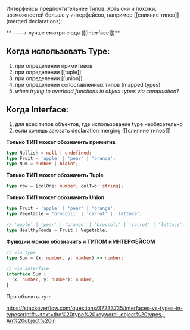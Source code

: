 Интерфейсы предпочтительнее Типов. Хоть они и похожи, возможностей больше у интерфейсов, например [[слияние типов]] (merged declarations):

** ---> лучше смотри сюда ([[Interface]])**

## Когда использовать Type:
1) при определении примитивов
2) при определении [[tuple]]
3) при определении [[union]]
4) при определении сопоставленных типов (mapped types)
5) *when trying to overload functions in object types via composition*?

## Когда Interface:
1) для всех типов объектов, где использование type необязательно
2) если хочешь заюзать declaration merging ([[слияние типов]])

**Только ТИП может обозначить примитив**
```ts
type Nullish = null | undefined;
type Fruit = 'apple' | 'pear' | 'orange';
type Num = number | bigint;
```
**Только ТИП может обозначить Tuple**
```ts
type row = [colOne: number, colTwo: string];
```
**Только ТИП может обозначить Union**
```ts
type Fruit = 'apple' | 'pear' | 'orange';
type Vegetable = 'broccoli' | 'carrot' | 'lettuce';

// 'apple' | 'pear' | 'orange' | 'broccoli' | 'carrot' | 'lettuce';
type HealthyFoods = Fruit | Vegetable;
```

**Функции можно обозначить и ТИПОМ и ИНТЕРФЕЙСОМ**
```ts
// via type
type Sum = (x: number, y: number) => number;

// via interface
interface Sum {
  (x: number, y: number): number;
}
```

Про объекты тут:

https://stackoverflow.com/questions/37233735/interfaces-vs-types-in-typescript#:~:text=the%20type%20keyword-,object%20types,-An%20object%20in

